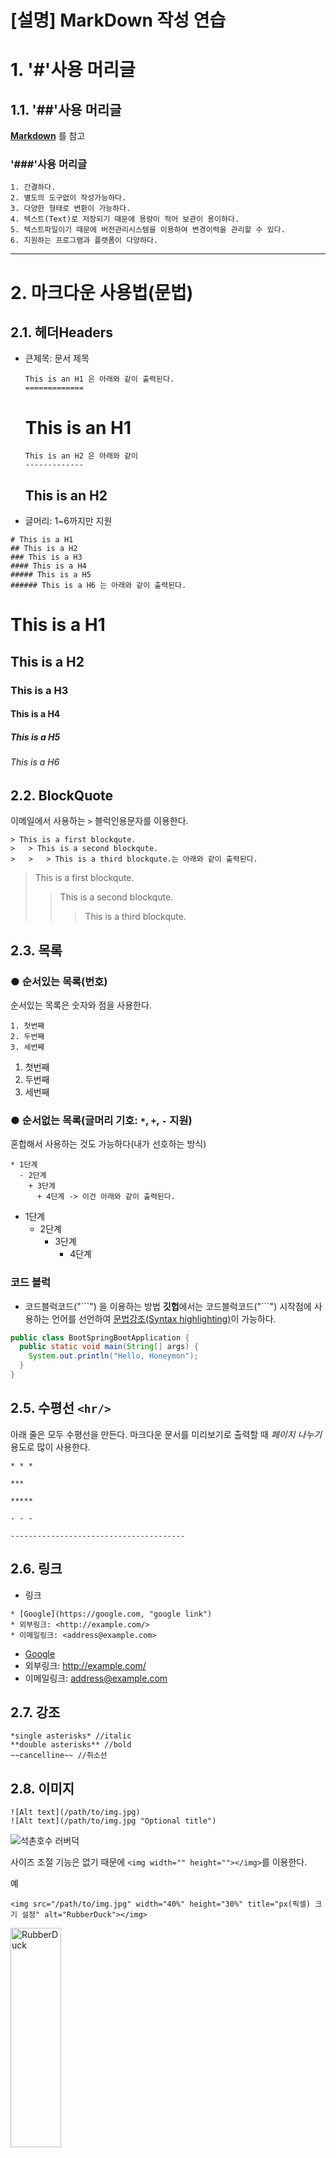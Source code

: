 [설명] MarkDown 작성 연습
======================

# 1. '#'사용 머리글
## 1.1. '##'사용 머리글
[**Markdown**](https://gist.github.com/ihoneymon/652be052a0727ad59601) 를 참고

### '###'사용 머리글
	1. 간결하다.
	2. 별도의 도구없이 작성가능하다.
	3. 다양한 형태로 변환이 가능하다.
	4. 텍스트(Text)로 저장되기 때문에 용량이 적어 보관이 용이하다.
	5. 텍스트파일이기 때문에 버전관리시스템을 이용하여 변경이력을 관리할 수 있다.
	6. 지원하는 프로그램과 플랫폼이 다양하다.
****
# 2. 마크다운 사용법(문법)
## 2.1. 헤더Headers
* 큰제목: 문서 제목
    ```
    This is an H1 은 아래와 같이 출력된다.
    =============
    ```
    This is an H1
    =============

    ```
    This is an H2 은 아래와 같이 
    -------------
    ```
    This is an H2
    -------------

* 글머리: 1~6까지만 지원
```
# This is a H1
## This is a H2
### This is a H3
#### This is a H4
##### This is a H5
###### This is a H6 는 아래와 같이 출력된다.
```
# This is a H1
## This is a H2
### This is a H3
#### This is a H4
##### This is a H5
###### This is a H6


## 2.2. BlockQuote
이메일에서 사용하는 ```>``` 블럭인용문자를 이용한다.
```
> This is a first blockqute.
>	> This is a second blockqute.
>	>	> This is a third blockqute.는 아래와 같이 출력된다.
```
> This is a first blockqute.
>	> This is a second blockqute.
>	>	> This is a third blockqute.



## 2.3. 목록
### ● 순서있는 목록(번호)
순서있는 목록은 숫자와 점을 사용한다.
```
1. 첫번째
2. 두번째
3. 세번째
```
1. 첫번째
2. 두번째
3. 세번째

### ● 순서없는 목록(글머리 기호: `*`, `+`, `-` 지원)

혼합해서 사용하는 것도 가능하다(내가 선호하는 방식)

```
* 1단계
  - 2단계
    + 3단계
      + 4단계 -> 이건 아래와 같이 출력된다.
```

* 1단계
  - 2단계
    + 3단계
      + 4단계

### 코드 블럭
* 코드블럭코드("\```") 을 이용하는 방법
**깃헙**에서는 코드블럭코드("\```") 시작점에 사용하는 언어를 선언하여 [문법강조(Syntax highlighting)](https://docs.github.com/en/github/writing-on-github/creating-and-highlighting-code-blocks#syntax-highlighting)이 가능하다.

```java
public class BootSpringBootApplication {
  public static void main(String[] args) {
    System.out.println("Hello, Honeymon");
  }
}
```


## 2.5. 수평선 ```<hr/>```
아래 줄은 모두 수평선을 만든다. 마크다운 문서를 미리보기로 출력할 때 *페이지 나누기* 용도로 많이 사용한다.

```
* * *

***

*****

- - -

---------------------------------------
```


## 2.6. 링크
* 링크
```
* [Google](https://google.com, "google link")
* 외부링크: <http://example.com/>
* 이메일링크: <address@example.com>
```
* [Google](https://google.com, "google link")
* 외부링크: <http://example.com/>
* 이메일링크: <address@example.com>

## 2.7. 강조
```
*single asterisks* //italic
**double asterisks** //bold
~~cancelline~~ //취소선
```

## 2.8. 이미지
```
![Alt text](/path/to/img.jpg)
![Alt text](/path/to/img.jpg "Optional title")
```
![석촌호수 러버덕](http://cfile6.uf.tistory.com/image/2426E646543C9B4532C7B0)

사이즈 조절 기능은 없기 때문에 ```<img width="" height=""></img>```를 이용한다.

예
```
<img src="/path/to/img.jpg" width="40%" height="30%" title="px(픽셀) 크기 설정" alt="RubberDuck"></img>
```
<img src="http://cfile6.uf.tistory.com/image/2426E646543C9B4532C7B0" width="40%" height="30%" title="%(비율) 크기 설정" alt="RubberDuck"></img>

## 2.9. 줄바꿈
3칸 이상 띄어쓰기(` `)를 하면 줄이 바뀐다.

****
